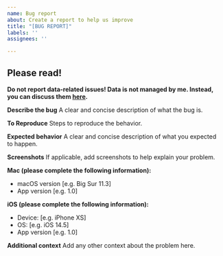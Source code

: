 ```yaml
---
name: Bug report
about: Create a report to help us improve
title: "[BUG REPORT]"
labels: ''
assignees: ''

---
```


## Please read!
**Do not report data-related issues! Data is not managed by me. Instead, you can discuss them [here](https://github.com/persello/norminal/discussions/categories/data-issues).**

**Describe the bug**
A clear and concise description of what the bug is.

**To Reproduce**
Steps to reproduce the behavior.

**Expected behavior**
A clear and concise description of what you expected to happen.

**Screenshots**
If applicable, add screenshots to help explain your problem.

**Mac (please complete the following information):**
 - macOS version [e.g. Big Sur 11.3]
 - App version [e.g. 1.0]

**iOS (please complete the following information):**
 - Device: [e.g. iPhone XS]
 - OS: [e.g. iOS 14.5]
 - App version [e.g. 1.0]

**Additional context**
Add any other context about the problem here.
